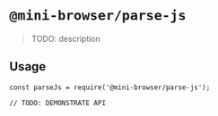 # `@mini-browser/parse-js`

> TODO: description

## Usage

```
const parseJs = require('@mini-browser/parse-js');

// TODO: DEMONSTRATE API
```
